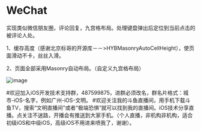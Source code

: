 # WeChat
实现类似微信朋友圈，评论回复，九宫格布局。处理键盘弹出后定位到当前点击的被评论人处。

1、缓存高度（感谢北京标哥的开源库－－>HYBMasonryAutoCellHeight），使页面滑动不卡，丝丝入滑。

2、页面全部采用Masonry自动布局。（自定义九宫格布局）


![image](https://github.com/zhengwenming/WeChat/blob/master/WeChat/WeChat.gif)   



#欢迎加入iOS开发技术支持群，487599875，进群必须改名，群名片格式：城市-iOS-名字，例如广州-iOS-文明。
#欢迎关注我的斗鱼直播间，用手机下载斗鱼TV，搜索“文明直播间”或者“极端恐惧”就可以找到我的直播间。iOS技术分享直播。点关注不迷路，开播会有推送到大家手机。（个人直播，非机构非机构，适合初级iOS和中级iOS，高级iOS不用进来喷我了，谢谢）。


